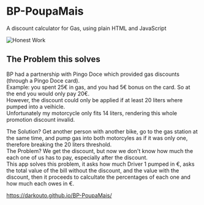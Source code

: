 # BP-PoupaMais
A discount calculator for Gas, using plain HTML and JavaScript

![Honest Work](https://i.kym-cdn.com/entries/icons/mobile/000/028/021/work.jpg)

## The Problem this solves
BP had a partnership with Pingo Doce which provided gas discounts (through a Pingo Doce card).<br/>
Example: you spent 25€ in gas, and you had 5€ bonus on the card. So at the end you would only pay 20€.<br/>
However, the discount could only be applied if at least 20 liters where pumped into a veihicle.<br/>
Unfortunately my motorcycle only fits 14 liters, rendering this whole promotion discount invalid.<br/>

The Solution? Get another person with another bike, go to the gas station at the same time, and pump gas into both motorcyles as if it was only one, therefore breaking the 20 liters threshold.<br/>
The Problem? We get the discount, but now we don't know how much the each one of us has to pay, especially after the discount.<br/>
This app solves this problem, it asks how much Driver 1 pumped in €, asks the total value of the bill without the discount, and the value with the discount, then it proceeds to calcultate the percentages of each one and how much each owes in €.

https://darkouto.github.io/BP-PoupaMais/
